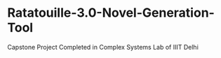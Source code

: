 # Ratatouille-3.0-Novel-Generation-Tool
Capstone Project Completed in Complex Systems Lab of IIIT Delhi
